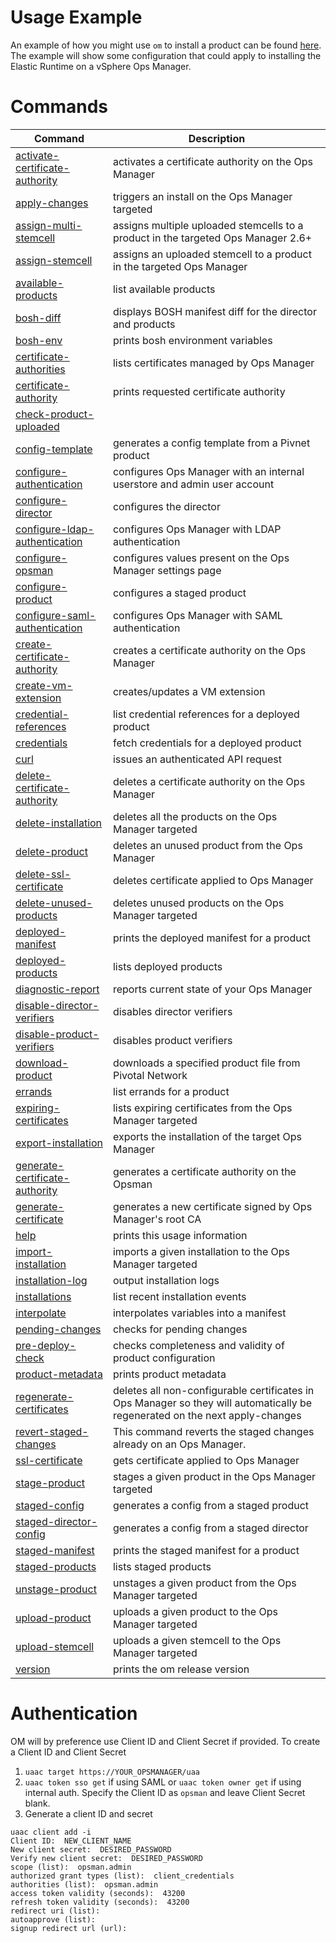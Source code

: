 <!--- This file is autogenerated from docsgenerator/templates/README-BEFORE.md and docsgenerator/templates/README-AFTER.md --->
# Usage Example

An example of how you might use `om` to install a product can be found [here](EXAMPLE.md).
The example will show some configuration that could apply to installing the Elastic Runtime
on a vSphere Ops Manager.


# Commands

| Command | Description |
| ------------- | ------------- |
| [activate-certificate-authority](activate-certificate-authority/README.md) | activates a certificate authority on the Ops Manager |
| [apply-changes](apply-changes/README.md) | triggers an install on the Ops Manager targeted |
| [assign-multi-stemcell](assign-multi-stemcell/README.md) | assigns multiple uploaded stemcells to a product in the targeted Ops Manager 2.6+ |
| [assign-stemcell](assign-stemcell/README.md) | assigns an uploaded stemcell to a product in the targeted Ops Manager |
| [available-products](available-products/README.md) | list available products |
| [bosh-diff](bosh-diff/README.md) | displays BOSH manifest diff for the director and products |
| [bosh-env](bosh-env/README.md) | prints bosh environment variables |
| [certificate-authorities](certificate-authorities/README.md) | lists certificates managed by Ops Manager |
| [certificate-authority](certificate-authority/README.md) | prints requested certificate authority |
| [check-product-uploaded](check-product-uploaded/README.md) |  |
| [config-template](config-template/README.md) | generates a config template from a Pivnet product |
| [configure-authentication](configure-authentication/README.md) | configures Ops Manager with an internal userstore and admin user account |
| [configure-director](configure-director/README.md) | configures the director |
| [configure-ldap-authentication](configure-ldap-authentication/README.md) | configures Ops Manager with LDAP authentication |
| [configure-opsman](configure-opsman/README.md) | configures values present on the Ops Manager settings page |
| [configure-product](configure-product/README.md) | configures a staged product |
| [configure-saml-authentication](configure-saml-authentication/README.md) | configures Ops Manager with SAML authentication |
| [create-certificate-authority](create-certificate-authority/README.md) | creates a certificate authority on the Ops Manager |
| [create-vm-extension](create-vm-extension/README.md) | creates/updates a VM extension |
| [credential-references](credential-references/README.md) | list credential references for a deployed product |
| [credentials](credentials/README.md) | fetch credentials for a deployed product |
| [curl](curl/README.md) | issues an authenticated API request |
| [delete-certificate-authority](delete-certificate-authority/README.md) | deletes a certificate authority on the Ops Manager |
| [delete-installation](delete-installation/README.md) | deletes all the products on the Ops Manager targeted |
| [delete-product](delete-product/README.md) | deletes an unused product from the Ops Manager |
| [delete-ssl-certificate](delete-ssl-certificate/README.md) | deletes certificate applied to Ops Manager |
| [delete-unused-products](delete-unused-products/README.md) | deletes unused products on the Ops Manager targeted |
| [deployed-manifest](deployed-manifest/README.md) | prints the deployed manifest for a product |
| [deployed-products](deployed-products/README.md) | lists deployed products |
| [diagnostic-report](diagnostic-report/README.md) | reports current state of your Ops Manager |
| [disable-director-verifiers](disable-director-verifiers/README.md) | disables director verifiers |
| [disable-product-verifiers](disable-product-verifiers/README.md) | disables product verifiers |
| [download-product](download-product/README.md) | downloads a specified product file from Pivotal Network |
| [errands](errands/README.md) | list errands for a product |
| [expiring-certificates](expiring-certificates/README.md) | lists expiring certificates from the Ops Manager targeted |
| [export-installation](export-installation/README.md) | exports the installation of the target Ops Manager |
| [generate-certificate-authority](generate-certificate-authority/README.md) | generates a certificate authority on the Opsman |
| [generate-certificate](generate-certificate/README.md) | generates a new certificate signed by Ops Manager's root CA |
| [help](help/README.md) | prints this usage information |
| [import-installation](import-installation/README.md) | imports a given installation to the Ops Manager targeted |
| [installation-log](installation-log/README.md) | output installation logs |
| [installations](installations/README.md) | list recent installation events |
| [interpolate](interpolate/README.md) | interpolates variables into a manifest |
| [pending-changes](pending-changes/README.md) | checks for pending changes |
| [pre-deploy-check](pre-deploy-check/README.md) | checks completeness and validity of product configuration |
| [product-metadata](product-metadata/README.md) | prints product metadata |
| [regenerate-certificates](regenerate-certificates/README.md) | deletes all non-configurable certificates in Ops Manager so they will automatically be regenerated on the next apply-changes |
| [revert-staged-changes](revert-staged-changes/README.md) | This command reverts the staged changes already on an Ops Manager. |
| [ssl-certificate](ssl-certificate/README.md) | gets certificate applied to Ops Manager |
| [stage-product](stage-product/README.md) | stages a given product in the Ops Manager targeted |
| [staged-config](staged-config/README.md) | generates a config from a staged product |
| [staged-director-config](staged-director-config/README.md) | generates a config from a staged director |
| [staged-manifest](staged-manifest/README.md) | prints the staged manifest for a product |
| [staged-products](staged-products/README.md) | lists staged products |
| [unstage-product](unstage-product/README.md) | unstages a given product from the Ops Manager targeted |
| [upload-product](upload-product/README.md) | uploads a given product to the Ops Manager targeted |
| [upload-stemcell](upload-stemcell/README.md) | uploads a given stemcell to the Ops Manager targeted |
| [version](version/README.md) | prints the om release version |

# Authentication
OM will by preference use Client ID and Client Secret if provided. To create a Client ID and Client Secret

1. `uaac target https://YOUR_OPSMANAGER/uaa`
1. `uaac token sso get` if using SAML or `uaac token owner get` if using internal auth. Specify the Client ID as `opsman` and leave Client Secret blank.
1. Generate a client ID and secret

```
uaac client add -i
Client ID:  NEW_CLIENT_NAME
New client secret:  DESIRED_PASSWORD
Verify new client secret:  DESIRED_PASSWORD
scope (list):  opsman.admin
authorized grant types (list):  client_credentials
authorities (list):  opsman.admin
access token validity (seconds):  43200
refresh token validity (seconds):  43200
redirect uri (list):
autoapprove (list):
signup redirect url (url):
```
